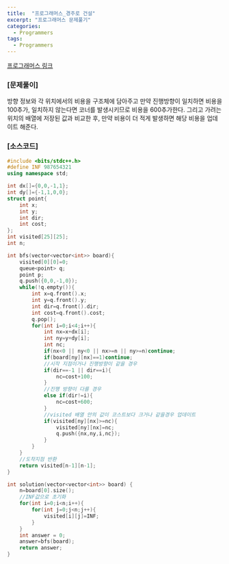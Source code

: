 ```yaml
---
title:  "프로그래머스_경주로 건설"
excerpt: "프로그래머스 문제풀기"
categories:
  - Programmers
tags:
  - Programmers
---
```

[프로그래머스 링크](https://programmers.co.kr/learn/courses/30/lessons/67259)
### [문제풀이]
방향 정보와 각 위치에서의 비용을 구조체에 담아주고 만약 진행방향이 일치하면 비용을 100추가, 일치하지 않는다면 코너를 발생시키므로 비용을 600추가한다. 그리고 가려는 위치의 배열에 저장된 값과 비교한 후, 만약 비용이 더 적게 발생하면 해당 비용을 업데이트 해준다.  

### [소스코드]
~~~cpp
#include <bits/stdc++.h>
#define INF 987654321
using namespace std;

int dx[]={0,0,-1,1};
int dy[]={-1,1,0,0};
struct point{
    int x;
    int y;
    int dir;
    int cost;
};
int visited[25][25];
int n;

int bfs(vector<vector<int>> board){
    visited[0][0]=0;
    queue<point> q;
    point p;
    q.push({0,0,-1,0});
    while(!q.empty()){
        int x=q.front().x;
        int y=q.front().y;
        int dir=q.front().dir;
        int cost=q.front().cost;
        q.pop();
        for(int i=0;i<4;i++){
            int nx=x+dx[i];
            int ny=y+dy[i];
            int nc;
            if(nx<0 || ny<0 || nx>=n || ny>=n)continue;
            if(board[ny][nx]==1)continue;
            //시작 지점이거나 진행방향이 같을 경우
            if(dir==-1 || dir==i){
                nc=cost+100;
            }
            //진행 방향이 다를 경우
            else if(dir!=i){
                nc=cost+600;
            }
            //visited 배열 안의 값이 코스트보다 크거나 같을경우 업데이트
            if(visited[ny][nx]>=nc){
                visited[ny][nx]=nc;
                q.push({nx,ny,i,nc});
            }
        }
    }
    //도착지점 반환
    return visited[n-1][n-1];
}

int solution(vector<vector<int>> board) {
    n=board[0].size();
    //INF값으로 초기화
    for(int i=0;i<n;i++){
        for(int j=0;j<n;j++){
            visited[i][j]=INF;
        }
    }
    int answer = 0;
    answer=bfs(board);
    return answer;
}
~~~